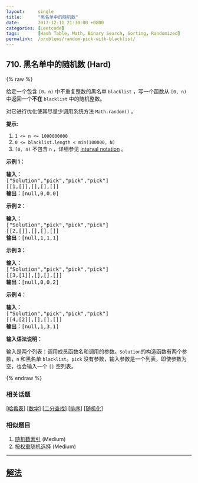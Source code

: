 ```yaml
---
layout:     single
title:      "黑名单中的随机数"
date:       2017-12-11 21:30:00 +0800
categories: [Leetcode]
tags:       [Hash Table, Math, Binary Search, Sorting, Randomized]
permalink:  /problems/random-pick-with-blacklist/
---
```


## 710. 黑名单中的随机数 (Hard)

{% raw %}

<p>给定一个包含 <code>[0，n)</code> 中不重复整数的黑名单 <code>blacklist</code> ，写一个函数从 <code>[0, n)</code> 中返回一个<strong>不在</strong> <code>blacklist</code> 中的随机整数。</p>

<p>对它进行优化使其尽量少调用系统方法 <code>Math.random()</code> 。</p>

<p><strong>提示:</strong></p>

<ol>
	<li><code>1 <= n <= 1000000000</code></li>
	<li><code>0 <= blacklist.length < min(100000, N)</code></li>
	<li><code>[0, n)</code> 不包含 <code>n</code> ，详细参见 <a href="https://en.wikipedia.org/wiki/Interval_(mathematics)" target="_blank">interval notation</a> 。</li>
</ol>

<p><strong>示例 1：</strong></p>

<pre>
<strong>输入：
</strong>["Solution","pick","pick","pick"]
[[1,[]],[],[],[]]
<strong>输出：</strong>[null,0,0,0]
</pre>

<p><strong>示例 2：</strong></p>

<pre>
<strong>输入：
</strong>["Solution","pick","pick","pick"]
[[2,[]],[],[],[]]
<strong>输出：</strong>[null,1,1,1]
</pre>

<p><strong>示例 3：</strong></p>

<pre>
<strong>输入：
</strong>["Solution","pick","pick","pick"]
[[3,[1]],[],[],[]]
<strong>输出：</strong>[null,0,0,2]
</pre>

<p><strong>示例 4：</strong></p>

<pre>
<strong>输入： 
</strong>["Solution","pick","pick","pick"]
[[4,[2]],[],[],[]]
<strong>输出：</strong>[null,1,3,1]
</pre>

<p><strong>输入语法说明：</strong></p>

<p>输入是两个列表：调用成员函数名和调用的参数。<code>Solution</code>的构造函数有两个参数，<code>n</code> 和黑名单 <code>blacklist</code>。<code>pick</code> 没有参数，输入参数是一个列表，即使参数为空，也会输入一个 <code>[]</code> 空列表。</p>

{% endraw %}

### 相关话题
  [[哈希表](https://github.com/awesee/leetcode/tree/main/tag/hash-table/README.md)]
  [[数学](https://github.com/awesee/leetcode/tree/main/tag/math/README.md)]
  [[二分查找](https://github.com/awesee/leetcode/tree/main/tag/binary-search/README.md)]
  [[排序](https://github.com/awesee/leetcode/tree/main/tag/sorting/README.md)]
  [[随机化](https://github.com/awesee/leetcode/tree/main/tag/randomized/README.md)]

### 相似题目
  1. [随机数索引](/problems/random-pick-index) (Medium)
  1. [按权重随机选择](/problems/random-pick-with-weight) (Medium)

---

## [解法](https://github.com/awesee/leetcode/tree/main/problems/random-pick-with-blacklist)
